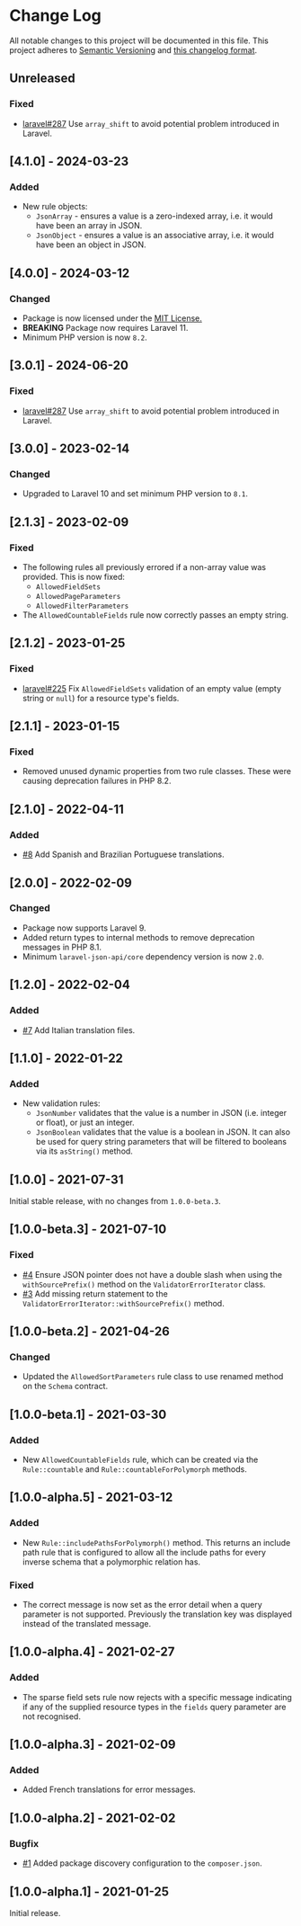 # Change Log

All notable changes to this project will be documented in this file. This project adheres to
[Semantic Versioning](http://semver.org/) and [this changelog format](http://keepachangelog.com/).

## Unreleased

### Fixed

- [laravel#287](https://github.com/laravel-json-api/laravel/issues/287) Use `array_shift` to avoid potential problem
  introduced in Laravel.

## [4.1.0] - 2024-03-23

### Added

- New rule objects:
    - `JsonArray` - ensures a value is a zero-indexed array, i.e. it would have been an array in JSON.
    - `JsonObject` - ensures a value is an associative array, i.e. it would have been an object in JSON.

## [4.0.0] - 2024-03-12

### Changed

- Package is now licensed under the [MIT License.](./LICENSE)
- **BREAKING** Package now requires Laravel 11.
- Minimum PHP version is now `8.2`.

## [3.0.1] - 2024-06-20

### Fixed

- [laravel#287](https://github.com/laravel-json-api/laravel/issues/287) Use `array_shift` to avoid potential problem
  introduced in Laravel.

## [3.0.0] - 2023-02-14

### Changed

- Upgraded to Laravel 10 and set minimum PHP version to `8.1`.

## [2.1.3] - 2023-02-09

### Fixed

- The following rules all previously errored if a non-array value was provided. This is now fixed:
    - `AllowedFieldSets`
    - `AllowedPageParameters`
    - `AllowedFilterParameters`
- The `AllowedCountableFields` rule now correctly passes an empty string.

## [2.1.2] - 2023-01-25

### Fixed

- [laravel#225](https://github.com/laravel-json-api/laravel/issues/225) Fix `AllowedFieldSets` validation of an empty
  value (empty string or `null`) for a resource type's fields.

## [2.1.1] - 2023-01-15

### Fixed

- Removed unused dynamic properties from two rule classes. These were causing deprecation failures in PHP 8.2.

## [2.1.0] - 2022-04-11

### Added

- [#8](https://github.com/laravel-json-api/validation/pull/8) Add Spanish and Brazilian Portuguese translations.

## [2.0.0] - 2022-02-09

### Changed

- Package now supports Laravel 9.
- Added return types to internal methods to remove deprecation messages in PHP 8.1.
- Minimum `laravel-json-api/core` dependency version is now `2.0`.

## [1.2.0] - 2022-02-04

### Added

- [#7](https://github.com/laravel-json-api/validation/pull/7) Add Italian translation files.

## [1.1.0] - 2022-01-22

### Added

- New validation rules:
    - `JsonNumber` validates that the value is a number in JSON (i.e. integer or float), or just an integer.
    - `JsonBoolean` validates that the value is a boolean in JSON. It can also be used for query string parameters that
      will be filtered to booleans via its `asString()` method.

## [1.0.0] - 2021-07-31

Initial stable release, with no changes from `1.0.0-beta.3`.

## [1.0.0-beta.3] - 2021-07-10

### Fixed

- [#4](https://github.com/laravel-json-api/validation/issues/4) Ensure JSON pointer does not have a double slash when
  using the `withSourcePrefix()` method on the `ValidatorErrorIterator` class.
- [#3](https://github.com/laravel-json-api/validation/pull/3) Add missing return statement to the
  `ValidatorErrorIterator::withSourcePrefix()` method.

## [1.0.0-beta.2] - 2021-04-26

### Changed

- Updated the `AllowedSortParameters` rule class to use renamed method on the `Schema` contract.

## [1.0.0-beta.1] - 2021-03-30

### Added

- New `AllowedCountableFields` rule, which can be created via the `Rule::countable` and `Rule::countableForPolymorph`
  methods.

## [1.0.0-alpha.5] - 2021-03-12

### Added

- New `Rule::includePathsForPolymorph()` method. This returns an include path rule that is configured to allow all the
  include paths for every inverse schema that a polymorphic relation has.

### Fixed

- The correct message is now set as the error detail when a query parameter is not supported. Previously the translation
  key was displayed instead of the translated message.

## [1.0.0-alpha.4] - 2021-02-27

### Added

- The sparse field sets rule now rejects with a specific message indicating if any of the supplied resource types in the
  `fields` query parameter are not recognised.

## [1.0.0-alpha.3] - 2021-02-09

### Added

- Added French translations for error messages.

## [1.0.0-alpha.2] - 2021-02-02

### Bugfix

- [#1](https://github.com/laravel-json-api/validation/issues/1)
  Added package discovery configuration to the `composer.json`.

## [1.0.0-alpha.1] - 2021-01-25

Initial release.

